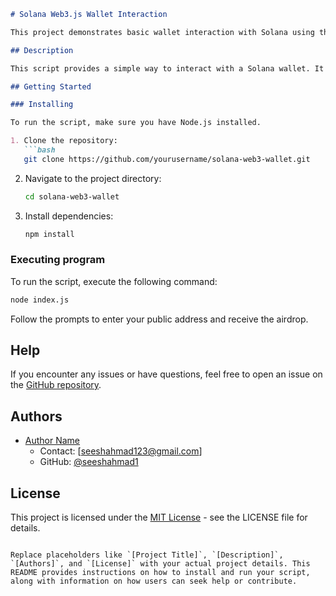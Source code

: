 ```markdown
# Solana Web3.js Wallet Interaction

This project demonstrates basic wallet interaction with Solana using the Web3.js library. It includes functionalities to create a new keypair, display the public key, retrieve wallet balance, and airdrop SOL tokens to a specified wallet address.

## Description

This script provides a simple way to interact with a Solana wallet. It generates a new keypair, displays the public key, retrieves the wallet balance, prompts the user to enter their public address, and then airdrops 2 SOL tokens to the specified address.

## Getting Started

### Installing

To run the script, make sure you have Node.js installed.

1. Clone the repository:
   ```bash
   git clone https://github.com/yourusername/solana-web3-wallet.git
   ```
2. Navigate to the project directory:
   ```bash
   cd solana-web3-wallet
   ```
3. Install dependencies:
   ```bash
   npm install
   ```

### Executing program

To run the script, execute the following command:
```bash
node index.js
```

Follow the prompts to enter your public address and receive the airdrop.

## Help

If you encounter any issues or have questions, feel free to open an issue on the [GitHub repository](https://github.com/yourusername/solana-web3-wallet/issues).

## Authors

- [Author Name](https://github.com/seeshahmad11)
  - Contact: [seeshahmad123@gmail.com]
  - GitHub: [@seeshahmad1](https://github.com/seeshahmad1)

## License

This project is licensed under the [MIT License](LICENSE) - see the LICENSE file for details.
```

Replace placeholders like `[Project Title]`, `[Description]`, `[Authors]`, and `[License]` with your actual project details. This README provides instructions on how to install and run your script, along with information on how users can seek help or contribute.

